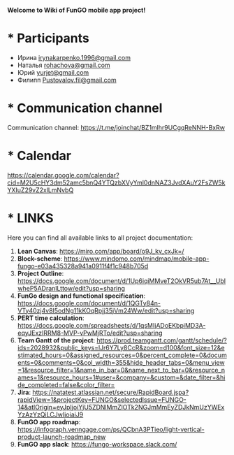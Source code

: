 **Welcome to Wiki of FunGO mobile app project!**
# * **Participants**
* Ирина irynakarpenko.1996@gmail.com
* Наталья rohachova@gmail.com
* Юрий yurjet@gmail.com
* Филипп Pustovalov.fil@gmail.com

# * **Communication channel**
Communication channel: https://t.me/joinchat/BZ1mlhr9UCgqReNNH-BxRw

# * **Calendar**
https://calendar.google.com/calendar?cid=M2U5cHY3dm52amc5bnQ4YTQzbXVyYml0dnNAZ3JvdXAuY2FsZW5kYXIuZ29vZ2xlLmNvbQ

# * **LINKS**
Here you can find all available links to all project documentation:
1. **Lean Canvas**: https://miro.com/app/board/o9J_kv_cxJk=/
2. **Block-scheme**: https://www.mindomo.com/mindmap/mobile-app-fungo-e03a435328a941a0911f4f1c948b705d
3. **Project Outline**:  https://docs.google.com/document/d/1Up6iqiMMveT2OkVR5ub7At__UbIwheP5ADranlLttow/edit?usp=sharing
4. **FunGo design and functional specification**: https://docs.google.com/document/d/1QGTy84n-VTy40zj4v8I5odNg11kKOqRpjj35jVm24Ww/edit?usp=sharing
5. **PERT time calculation**: https://docs.google.com/spreadsheets/d/1qsMIjADoEKbpiMD3A-eqyJExzIRRM8-MVP-vPwMjRTo/edit?usp=sharing
6. **Team Gantt of the project**: https://prod.teamgantt.com/gantt/schedule/?ids=2028932&public_keys=lJr6Y7Ly8CcR&zoom=d100&font_size=12&estimated_hours=0&assigned_resources=0&percent_complete=0&documents=0&comments=0&col_width=355&hide_header_tabs=0&menu_view=1&resource_filter=1&name_in_bar=0&name_next_to_bar=0&resource_names=1&resource_hours=1#user=&company=&custom=&date_filter=&hide_completed=false&color_filter=
7. **Jira**: https://natatest.atlassian.net/secure/RapidBoard.jspa?rapidView=1&projectKey=FUNGO&selectedIssue=FUNGO-14&atlOrigin=eyJpIjoiYjU5ZDNlMmZlOTk2NGJmMmEyZDJkNmUzYWExYzAzYzQiLCJwIjoiaiJ9
7. **FunGO app roadmap**: https://infograph.venngage.com/ps/QCbnA3PTieo/light-vertical-product-launch-roadmap_new
8. **FunGO app slack**: https://fungo-workspace.slack.com/

